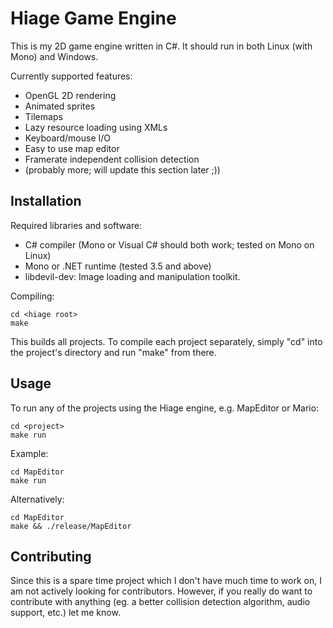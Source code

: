 Hiage Game Engine
=================

This is my 2D game engine written in C#. It should run in both Linux (with Mono) and Windows. 

Currently supported features:

- OpenGL 2D rendering
- Animated sprites
- Tilemaps
- Lazy resource loading using XMLs
- Keyboard/mouse I/O
- Easy to use map editor
- Framerate independent collision detection
- (probably more; will update this section later ;))

Installation
------------

Required libraries and software:

- C# compiler (Mono or Visual C# should both work; tested on Mono on Linux)
- Mono or .NET runtime (tested 3.5 and above)
- libdevil-dev: Image loading and manipulation toolkit.

Compiling:

    cd <hiage root>
    make

This builds all projects. To compile each project separately, simply "cd" into the project's directory and run "make" from there. 

Usage
-----
To run any of the projects using the Hiage engine, e.g. MapEditor or Mario:

    cd <project>
    make run

Example:

    cd MapEditor
    make run

Alternatively:

    cd MapEditor
    make && ./release/MapEditor


Contributing
------------
Since this is a spare time project which I don't have much time to work on, I am not actively looking for contributors. However, if you really do want to contribute with anything (eg. a better collision detection algorithm, audio support, etc.) let me know.

